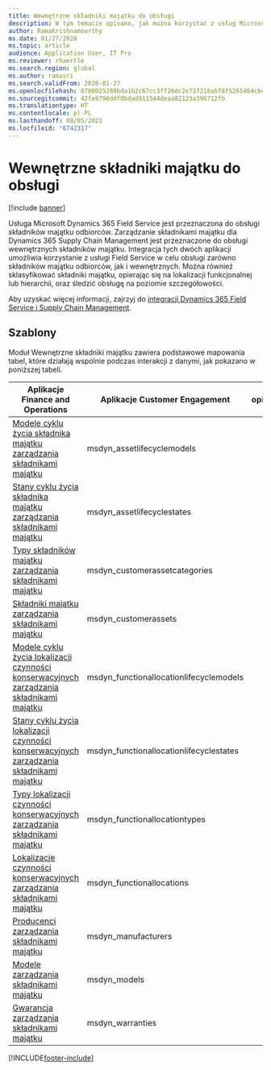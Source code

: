 ```yaml
---
title: Wewnętrzne składniki majątku do obsługi
description: W tym temacie opisano, jak można korzystać z usług Microsoft Dynamics 365 Field Service do obsługi środków trwałych odbiorcy i własnych.
author: RamaKrishnamoorthy
ms.date: 01/27/2020
ms.topic: article
audience: Application User, IT Pro
ms.reviewer: rhaertle
ms.search.region: global
ms.author: ramasri
ms.search.validFrom: 2020-01-27
ms.openlocfilehash: 0700025288bda1b2c67cc3ff26dc2e737216a5f8f5265464c6c62d9cb890b580
ms.sourcegitcommit: 42fe9790ddf0bdad911544deaa82123a396712fb
ms.translationtype: HT
ms.contentlocale: pl-PL
ms.lasthandoff: 08/05/2021
ms.locfileid: "6742317"
---
```

# <a name="in-house-assets-for-servicing"></a>Wewnętrzne składniki majątku do obsługi

[!include [banner](../../includes/banner.md)]

Usługa Microsoft Dynamics 365 Field Service jest przeznaczona do obsługi składników majątku odbiorców. Zarządzanie składnikami majątku dla Dynamics 365 Supply Chain Management jest przeznaczone do obsługi wewnętrznych składników majątku. Integracja tych dwóch aplikacji umożliwia korzystanie z usługi Field Service w celu obsługi zarówno składników majątku odbiorców, jak i wewnętrznych. Można również sklasyfikować składniki majątku, opierając się na lokalizacji funkcjonalnej lub hierarchii, oraz śledzić obsługę na poziomie szczegółowości.

Aby uzyskać więcej informacji, zajrzyj do [integracji Dynamics 365 Field Service i Supply Chain Management](/dynamics365/field-service/supply-chain-field-service-integration).

## <a name="templates"></a>Szablony

Moduł Wewnętrzne składniki majątku zawiera podstawowe mapowania tabel, które działają wspólnie podczas interakcji z danymi, jak pokazano w poniższej tabeli.

| Aplikacje Finance and Operations | Aplikacje Customer Engagement | opis |
|-----------------------------|-----------------------------------|-------------|
[Modele cyklu życia składnika majątku zarządzania składnikami majątku](mapping-reference.md#119) | msdyn_assetlifecyclemodels | |
[Stany cyklu życia składnika majątku zarządzania składnikami majątku](mapping-reference.md#120) | msdyn_assetlifecyclestates | |
[Typy składników majątku zarządzania składnikami majątku](mapping-reference.md#124) | msdyn_customerassetcategories | |
[Składniki majątku zarządzania składnikami majątku](mapping-reference.md#125) | msdyn_customerassets | |
[Modele cyklu życia lokalizacji czynności konserwacyjnych zarządzania składnikami majątku](mapping-reference.md#134) | msdyn_functionallocationlifecyclemodels | |
[Stany cyklu życia lokalizacji czynności konserwacyjnych zarządzania składnikami majątku](mapping-reference.md#135) | msdyn_functionallocationlifecyclestates | |
[Typy lokalizacji czynności konserwacyjnych zarządzania składnikami majątku](mapping-reference.md#137) | msdyn_functionallocationtypes | |
[Lokalizacje czynności konserwacyjnych zarządzania składnikami majątku](mapping-reference.md#136) | msdyn_functionallocations | |
[Producenci zarządzania składnikami majątku](mapping-reference.md#153) | msdyn_manufacturers | |
[Modele zarządzania składnikami majątku](mapping-reference.md#154) | msdyn_models | |
[Gwarancja zarządzania składnikami majątku](mapping-reference.md#209) | msdyn_warranties | |

[!INCLUDE[footer-include](../../../../includes/footer-banner.md)]

